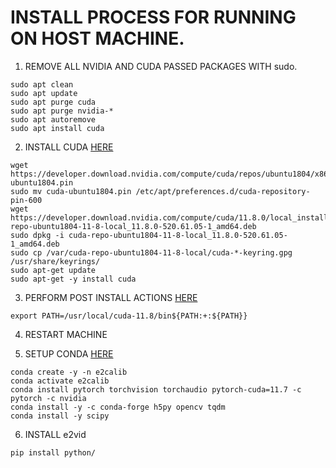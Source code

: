 # INSTALL PROCESS FOR RUNNING ON HOST MACHINE.

1. REMOVE ALL NVIDIA AND CUDA PASSED PACKAGES WITH sudo. 
```
sudo apt clean
sudo apt update
sudo apt purge cuda
sudo apt purge nvidia-*
sudo apt autoremove
sudo apt install cuda
```

2. INSTALL CUDA [HERE](https://developer.nvidia.com/cuda-downloads)

```
wget https://developer.download.nvidia.com/compute/cuda/repos/ubuntu1804/x86_64/cuda-ubuntu1804.pin
sudo mv cuda-ubuntu1804.pin /etc/apt/preferences.d/cuda-repository-pin-600
wget https://developer.download.nvidia.com/compute/cuda/11.8.0/local_installers/cuda-repo-ubuntu1804-11-8-local_11.8.0-520.61.05-1_amd64.deb
sudo dpkg -i cuda-repo-ubuntu1804-11-8-local_11.8.0-520.61.05-1_amd64.deb
sudo cp /var/cuda-repo-ubuntu1804-11-8-local/cuda-*-keyring.gpg /usr/share/keyrings/
sudo apt-get update
sudo apt-get -y install cuda
```

3. PERFORM POST INSTALL ACTIONS [HERE](https://docs.nvidia.com/cuda/cuda-installation-guide-linux/index.html)
```
export PATH=/usr/local/cuda-11.8/bin${PATH:+:${PATH}}
```
4. RESTART MACHINE

5. SETUP CONDA [HERE](https://pytorch.org/get-started/locally/)
```
conda create -y -n e2calib
conda activate e2calib
conda install pytorch torchvision torchaudio pytorch-cuda=11.7 -c pytorch -c nvidia
conda install -y -c conda-forge h5py opencv tqdm
conda install -y scipy
```
6. INSTALL e2vid
```
pip install python/
```
